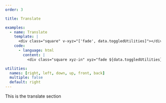 ```yaml
---
order: 3

title: Translate

examples:
  - name: Translate
    template: |
      <div class="square" v-xyz="['fade', data.toggledUtilities]"></div>
    code:
      - language: html
        content: |
          <div class="square xyz-in" xyz="fade ${data.toggledUtilities}"></div>

utilities:
  names: [right, left, down, up, front, back]
  multiple: false
  default: right
---
```


This is the translate section
